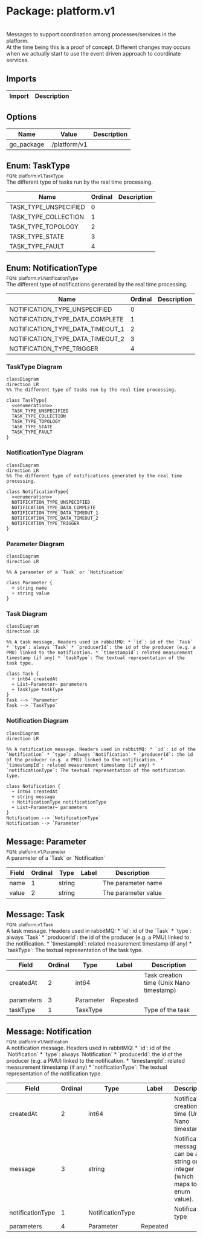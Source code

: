 # Package: platform.v1

<div class="comment"><span><!-- markdownlint-disable --> </span><br/><span>Messages to support coordination among processes/services in the platform.</span><br/><span>At the time being this is a proof of concept. Different changes may occurs</span><br/><span>when we actually start to use the event driven approach to coordinate</span><br/><span>services.</span><br/></div>

## Imports

| Import | Description |
|--------|-------------|



## Options

| Name       | Value         | Description |
|------------|---------------|-------------|
| go_package | ./platform/v1 |             |



## Enum: TaskType
<div style="font-size: 12px; margin-top: -10px;" class="fqn">FQN: platform.v1.TaskType</div>

<div class="comment"><span>The different type of tasks run by the real time processing.</span><br/></div>

| Name                  | Ordinal | Description |
|-----------------------|---------|-------------|
| TASK_TYPE_UNSPECIFIED | 0       |             |
| TASK_TYPE_COLLECTION  | 1       |             |
| TASK_TYPE_TOPOLOGY    | 2       |             |
| TASK_TYPE_STATE       | 3       |             |
| TASK_TYPE_FAULT       | 4       |             |


## Enum: NotificationType
<div style="font-size: 12px; margin-top: -10px;" class="fqn">FQN: platform.v1.NotificationType</div>

<div class="comment"><span>The different type of notifications generated by the real time processing.</span><br/></div>

| Name                             | Ordinal | Description |
|----------------------------------|---------|-------------|
| NOTIFICATION_TYPE_UNSPECIFIED    | 0       |             |
| NOTIFICATION_TYPE_DATA_COMPLETE  | 1       |             |
| NOTIFICATION_TYPE_DATA_TIMEOUT_1 | 2       |             |
| NOTIFICATION_TYPE_DATA_TIMEOUT_2 | 3       |             |
| NOTIFICATION_TYPE_TRIGGER        | 4       |             |



### TaskType Diagram

```mermaid
classDiagram
direction LR
%% The different type of tasks run by the real time processing.

class TaskType{
  <<enumeration>>
  TASK_TYPE_UNSPECIFIED
  TASK_TYPE_COLLECTION
  TASK_TYPE_TOPOLOGY
  TASK_TYPE_STATE
  TASK_TYPE_FAULT
}
```
### NotificationType Diagram

```mermaid
classDiagram
direction LR
%% The different type of notifications generated by the real time processing.

class NotificationType{
  <<enumeration>>
  NOTIFICATION_TYPE_UNSPECIFIED
  NOTIFICATION_TYPE_DATA_COMPLETE
  NOTIFICATION_TYPE_DATA_TIMEOUT_1
  NOTIFICATION_TYPE_DATA_TIMEOUT_2
  NOTIFICATION_TYPE_TRIGGER
}
```
### Parameter Diagram

```mermaid
classDiagram
direction LR

%% A parameter of a `Task` or `Notification`

class Parameter {
  + string name
  + string value
}

```
### Task Diagram

```mermaid
classDiagram
direction LR

%% A task message. Headers used in rabbitMQ: * `id`: id of the `Task` * `type`: always `Task` * `producerId`: the id of the producer (e.g. a PMU) linked to the notification. * `timestampId`: related measurement timestamp (if any) * `taskType`: The textual representation of the task type.

class Task {
  + int64 createdAt
  + List~Parameter~ parameters
  + TaskType taskType
}
Task --> `Parameter`
Task --> `TaskType`

```
### Notification Diagram

```mermaid
classDiagram
direction LR

%% A notification message. Headers used in rabbitMQ: * `id`: id of the `Notification` * `type`: always `Notification` * `producerId`: the id of the producer (e.g. a PMU) linked to the notification. * `timestampId`: related measurement timestamp (if any) * `notificationType`: The textual representation of the notification type.

class Notification {
  + int64 createdAt
  + string message
  + NotificationType notificationType
  + List~Parameter~ parameters
}
Notification --> `NotificationType`
Notification --> `Parameter`

```

## Message: Parameter
<div style="font-size: 12px; margin-top: -10px;" class="fqn">FQN: platform.v1.Parameter</div>

<div class="comment"><span>A parameter of a `Task` or `Notification`</span><br/></div>

| Field | Ordinal | Type   | Label | Description          |
|-------|---------|--------|-------|----------------------|
| name  | 1       | string |       | The parameter name   |
| value | 2       | string |       | The parameter value  |


## Message: Task
<div style="font-size: 12px; margin-top: -10px;" class="fqn">FQN: platform.v1.Task</div>

<div class="comment"><span>A task message. Headers used in rabbitMQ: * `id`: id of the `Task` * `type`: always `Task` * `producerId`: the id of the producer (e.g. a PMU) linked to the notification. * `timestampId`: related measurement timestamp (if any) * `taskType`: The textual representation of the task type.</span><br/></div>

| Field      | Ordinal | Type      | Label    | Description                               |
|------------|---------|-----------|----------|-------------------------------------------|
| createdAt  | 2       | int64     |          | Task creation time (Unix Nano timestamp)  |
| parameters | 3       | Parameter | Repeated |                                           |
| taskType   | 1       | TaskType  |          | Type of the task                          |


## Message: Notification
<div style="font-size: 12px; margin-top: -10px;" class="fqn">FQN: platform.v1.Notification</div>

<div class="comment"><span>A notification message. Headers used in rabbitMQ: * `id`: id of the `Notification` * `type`: always `Notification` * `producerId`: the id of the producer (e.g. a PMU) linked to the notification. * `timestampId`: related measurement timestamp (if any) * `notificationType`: The textual representation of the notification type.</span><br/></div>

| Field            | Ordinal | Type             | Label    | Description                                                                          |
|------------------|---------|------------------|----------|--------------------------------------------------------------------------------------|
| createdAt        | 2       | int64            |          | Notification creation time (Unix Nano timestamp)                                     |
| message          | 3       | string           |          | Notification message, it can be a string or a integer (which maps to a enum value).  |
| notificationType | 1       | NotificationType |          | Notification type                                                                    |
| parameters       | 4       | Parameter        | Repeated |                                                                                      |




<!-- Created by: Proto Diagram Tool -->
<!-- https://github.com/GoogleCloudPlatform/proto-gen-md-diagrams -->
